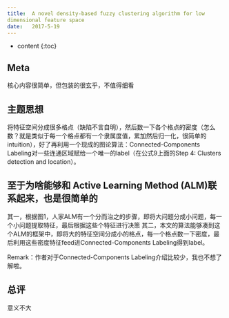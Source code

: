```yaml
--- 
title:  A novel density-based fuzzy clustering algorithm for low
dimensional feature space
date:   2017-5-19
---
```




* content
{:toc}

## Meta
核心内容很简单，但包装的很玄乎，不值得细看

##  主题思想
将特征空间分成很多格点（缺陷不言自明），然后数一下各个格点的密度（怎么数？就是类似于每一个格点都有一个隶属度值，累加然后归一化，很简单的intuition），好了再利用一个现成的图论算法：Connected-Components Labeling对一些连通区域赋给一个唯一的label（在公式9上面的Step 4: Clusters detection and location）。


##  至于为啥能够和 Active Learning Method (ALM)联系起来，也是很简单的
其一，根据图1，人家ALM有一个分而治之的步骤，即将大问题分成小问题，每一个小问题提取特征，最后根据这些个特征进行决策
其二，本文的算法能够凑到这个ALM的框架中，即将大的特征空间分成小的格点，每一个格点数一下密度，最后利用这些密度特征feed进Connected-Components Labeling得到label。

Remark：作者对于Connected-Components Labeling介绍比较少，我也不想了解啦。


##  总评
意义不大
